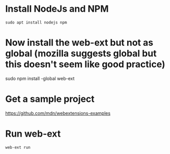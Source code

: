 # Install NodeJs and NPM
```
sudo apt install nodejs npm
``` 
# Now install the web-ext but not as global (mozilla suggests global but this doesn't seem like good practice)
sudo npm install -global web-ext

# Get a sample project
https://github.com/mdn/webextensions-examples


# Run web-ext 
```
web-ext run
```